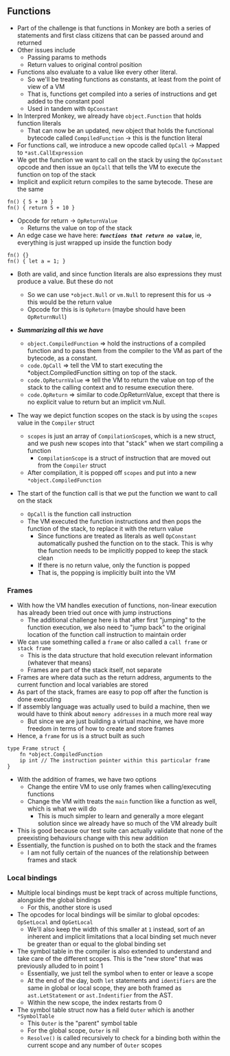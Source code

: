 ## Functions
- Part of the challenge is that functions in Monkey are both a series of statements and first class citizens that can be passed around and returned
- Other issues include
    - Passing params to methods
    - Return values to original control position
- Functions also evaluate to a value like every other literal. 
    - So we'll be treating functions as constants, at least from the point of view of a VM
    - That is, functions get compiled into a series of instructions and get added to the constant pool
    - Used in tandem with `OpConstant`
- In Interpred Monkey, we already have `object.Function` that holds function literals
    - That can now be an updated, new object that holds the functional bytecode called `CompiledFunction` -> this is the function literal
- For functions call, we introduce a new opcode called `OpCall` -> Mapped to `*ast.CallExpression`
- We get the function we want to call on the stack by using the `OpConstant` opcode and then issue an `OpCall` that tells the VM to execute the function on top of the stack
- Implicit and explicit return compiles to the same bytecode. These are the same
```
fn() { 5 + 10 }
fn() { return 5 + 10 }
```
- Opcode for return -> `OpReturnValue`
    - Returns the value on top of the stack 
- An edge case we have here: ***`functions that return no value`***, ie, everything is just wrapped up inside the function body
``` 
fn() {}
fn() { let a = 1; }
```
- Both are valid, and since function literals are also expressions they must produce a value. But these do not
    - So we can use `*object.Null` or `vm.Null` to represent this for us -> this would be the return value
    - Opcode for this is is `OpReturn` (maybe should have been `OpReturnNull`)

- ***Summarizing all this we have***
    - `object.CompiledFunction` => hold the instructions of a compiled function and to pass them from the compiler to the VM as part of the bytecode, as a constant.
    - `code.OpCall` => tell the VM to start executing the *object.CompiledFunction sitting on top of the stack.
    - `code.OpReturnValue` => tell the VM to return the value on top of the stack to the calling context and to resume execution there.
    - `code.OpReturn` => similar to code.OpReturnValue, except that there is no explicit value to return but an implicit vm.Null.

- The way we depict function scopes on the stack is by using the `scopes` value in the `Compiler` struct
    - `scopes` is just an array of `CompilationScope`s, which is a new struct, and we push new scopes into that "stack" when we start compiling a function
        - `CompilationScope` is a struct of instruction that are moved out from the `Compiler` struct
    - After compilation, it is popped off `scopes` and put into a new `*object.CompiledFunction`

- The start of the function call is that we put the function we want to call on the stack
    - `OpCall` is the function call instruction
    - The VM executed the function instructions and then pops the function of the stack, to replace it with the return value
        - Since functions are treated as literals as well `OpConstant` automatically pushed the function on to the stack. This is why the function needs to be implicitly popped to keep the stack clean 
        - If there is no return value, only the function is popped
        - That is, the popping is implicitly built into the VM


### Frames
- With how the VM handles execution of functions, non-linear execution has already been tried out once with jump instructions
    - The additional challenge here is that after first "jumping" to the function execution, we also need to "jump back" to the original location of the function call instruction to maintain order
- We can use something called a `frame` or also called a `call frame` or `stack frame`
    - This is the data structure that hold execution relevant information (whatever that means)
    - Frames are part of the stack itself, not separate
- Frames are where data such as the return address, arguments to the current function and local variables are stored
- As part of the stack, frames are easy to pop off after the function is done executing
- If assembly language was actually used to build a machine, then we would have to think about `memory addresses` in a much more real way
    - But since we are just building a virtual machine, we have more freedom in terms of how to create and store frames
- Hence, a `frame` for us is a struct built as such
```
type Frame struct {
    fn *object.CompiledFunction
    ip int // The instruction pointer within this particular frame
}
```
- With the addition of frames, we have two options
    - Change the entire VM to use only frames when calling/executing functions
    - Change the VM with treats the `main` function like a function as well, which is what we will do
        - This is much simpler to learn and generally a more elegant solution since we already have so much of the VM already built
- This is good because our test suite can actually validate that none of the preexisting behaviours change with this new addition
- Essentially, the function is pushed on to both the stack and the frames
    - I am not fully certain of the nuances of the relationship between frames and stack

### Local bindings
- Multiple local bindings must be kept track of across multiple functions, alongside the global bindings
    - For this, another store is used
- The opcodes for local bindings will be similar to global opcodes: `OpSetLocal` and `OpGetLocal`
    - We'll also keep the width of this smaller at `1` instead, sort of an inherent and implicit limitations that a local binding set much never be greater than or equal to the global binding set
- The symbol table in the compiler is also extended to understand and take care of the different scopes. This is the "new store" that was previously alluded to in point 1
    - Essentially, we just tell the symbol when to enter or leave a scope
    - At the end of the day, both `let` statements and `identifiers` are the same in global or local scope, they are both framed as `ast.LetStatement` or `ast.Indentifier` from the AST. 
    - Within the new scope, the index restarts from 0
- The symbol table struct now has a field `Outer` which is another `*SymbolTable`
    - This `Outer` is the "parent" symbol table
    - For the global scope, `Outer` is nil
    - `Resolve()` is called recursively to check for a binding both within the current scope and any number of `Outer` scopes
    